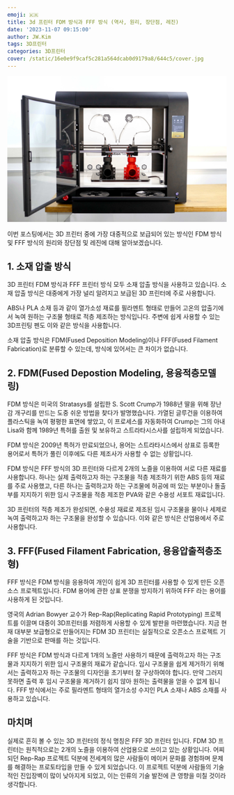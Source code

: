 ```yaml
---
emoji: 🇰🇷
title: 3d 프린터 FDM 방식과 FFF 방식 (역사, 원리, 장단점, 레진)
date: '2023-11-07 09:15:00'
author: JW.Kim
tags: 3D프린터 
categories: 3D프린터
cover: /static/16e0e9f9caf5c281a564dcab0d9179a8/644c5/cover.jpg
---
```


![cover.jpg](cover.jpg)

이번 포스팅에서는 3D 프린터 중에 가장 대중적으로 보급되어 있는 방식인 FDM 방식 및 FFF 방식의 원리와 장단점 및 레진에 대해 알아보겠습니다. 

## **1. 소재 압출 방식**
3D 프린터 FDM 방식과 FFF 프린터 방식 모두 소재 압출 방식을 사용하고 있습니다. 소재 압출 방식은 대중에게 가장 널리 알려지고 보급된 3D 프린터에 주로 사용합니다. 

ABS나 PLA 소재 등과 같이 열가소성 재료를 필라멘트 형태로 만들어 고온의 압출기에서 녹여 원하는 구조물 형태로 적층 제조하는 방식입니다. 주변에 쉽게 사용할 수 있는 3D프린팅 펜도 이와 같은 방식을 사용합니다.

소재 압출 방식은 FDM(Fused Deposition Modeling)이나 FFF(Fused Filament Fabrication)로 분류할 수 있는데, 방식에 있어서는 큰 차이가 없습니다. 

## **2.  FDM(Fused Depostion Modeling, 용융적층모델링)**
FDM 방식은 미국의 Stratasys를 설립한 S. Scott Crump가 1988년 딸을 위해 장난감 개구리를 만드는 도중 쉬운 방법을 찾다가 발명했습니다. 가열된 글루건을 이용하여 플라스틱을 녹여 평평한 표면에 쌓았고, 이 프로세스를 자동화하여 Crump는 그의 아내 Lisa와 함께 1989년 특허를 출원 및 보유하고 스트라타시스사를 설립하게 되었습니다. 

FDM 방식은 2009년 특허가 만료되었으나, 용어는 스트라타시스에서 상표로 등록한 용어로서 특허가 풀린 이후에도 다른 제조사가 사용할 수 없는 상황입니다.

FDM 방식은 FFF 방식의 3D 프린터와 다르게 2개의 노즐을 이용하여 서로 다른 재료를 사용합니다. 하나는 실제 출력하고자 하는 구조물을 적층 제조하기 위한 ABS 등의 재료를 주로 사용했고, 다른 하나는 출력하고자 하는 구조물에 허공에 떠 있는 부분이나 돌출부를 지지하기 위한 임시 구조물을 적층 제조한 PVA와 같은 수용성 서포트 재료입니다. 

3D 프린터의 적층 제조가 완성되면, 수용성 재료로 제조된 임시 구조물을 물이나 세제로 녹여 출력하고자 하는 구조물을 완성할 수 있습니다. 이와 같은 방식은 산업용에서 주로 사용합니다.

## **3. FFF(Fused Filament Fabrication, 용융압출적층조형)**
FFF 방식은 FDM 방식을 응용하여 개인이 쉽게 3D 프린터를 사용할 수 있게 만든 오픈소스 프로젝트입니다. FDM 용어에 관한 상표 분쟁을 방지하기 위하여 FFF 라는 용어를 사용하게 된 것입니다. 

영국의 Adrian Bowyer 교수가 Rep-Rap(Replicating Rapid Prototyping) 프로젝트를 이끌며 대중이 3D프린터를 저렴하게 사용할 수 있게 발판을 마련했습니다. 지금 현재 대부분 보급형으로 만들어지는 FDM 3D 프린터는 실질적으로 오픈소스 프로젝트 기술을 기반으로 판매를 하는 것입니다.

FFF 방식은 FDM 방식과 다르게 1개의 노즐만 사용하기 때문에 출력하고자 하는 구조물과 지지하기 위한 임시 구조물의 재료가 같습니다. 임시 구조물을 쉽게 제거하기 위해서는 출력하고자 하는 구조물의 디자인을 초기부터 잘 구상하여야 합니다. 만약 그러지 못하면 출력 후 임시 구조물을 제거하기 쉽지 않아 원하는 출력물을 얻을 수 없게 됩니다. FFF 방식에서는 주로 필라멘트 형태의 열가소성 수지인 PLA 소재나 ABS 소재를 사용하고 있습니다.

##  **마치며**
실제로 흔히 볼 수 있는 3D 프린터의 정식 명칭은 FFF 3D 프린터 입니다. FDM 3D 프린터는 원칙적으로는 2개의 노즐을 이용하여 산업용으로 쓰이고 있는 상황입니다. 
어찌되던 Rep-Rap 프로젝트 덕분에 전세계의 많은 사람들이 메이커 문화를 경험하며 문제를 해결하는 프로토타입을 만들 수 있게 되었습니다. 이 프로젝트 덕분에 사람들의 기술적인 진입장벽이 많이 낮아지게 되었고, 이는 인류의 기술 발전에 큰 영향을 미칠 것이라 생각합니다. 

```toc

```